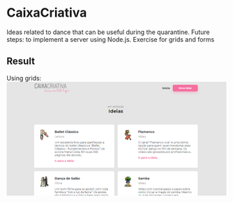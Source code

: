 <h1>CaixaCriativa</h1>
Ideas related to dance that can be useful during the quarantine. Future steps: to implement a server using Node.js. 
Exercise for grids and forms

<h2>Result</h2>
Using grids: 

<img src="image/pg1.png">



